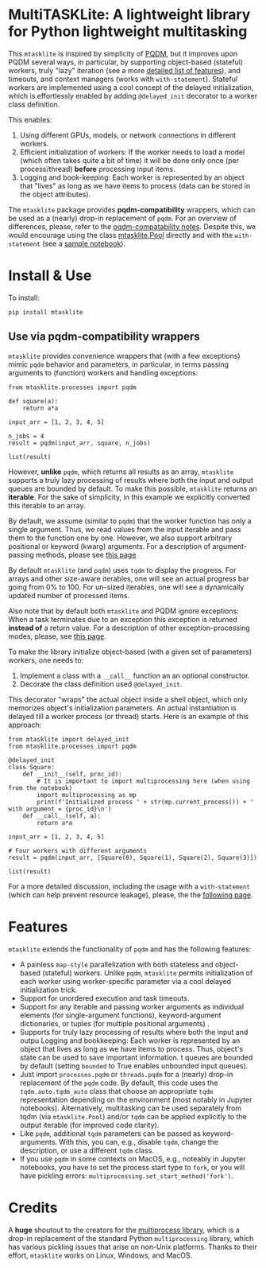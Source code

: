 # MultiTASKLite: A lightweight library for Python lightweight multitasking

This `mtasklite` is inspired by simplicity of [PQDM](https://github.com/niedakh/pqdm), but it improves upon PQDM several ways, in particular, by supporting object-based (stateful) workers, truly "lazy" iteration (see a more [detailed list of features](#features)), and timeouts, and context managers (works with `with-statement`). Stateful workers are implemented using a cool concept of the delayed initialization, which is effortlessly enabled by adding `@delayed_init` decorator to a worker class definition.

This enables:
  1. Using different GPUs, models, or network connections in different workers.
  2. Efficient initialization of workers: If the worker needs to load a model (which often takes quite a bit of time) it will be done only once (per process/thread)  **before** processing input items.
  3. Logging and book-keeping: Each worker is represented by an object that "lives" as long as we have items to process (data can be stored in the object attributes). 
  
The `mtasklite` package provides **pqdm-compatibility** wrappers, which can be used as a (nearly) drop-in replacement of `pqdm`. For an overview of differences, please, refer to the [pqdm-compatability notes](docs/pqdm_compatibility.md). Despite this, we would encourage using the class [mtasklite.Pool](mtasklite/pool.py) directly and with the `with-statement` (see a [sample notebook](examples/mtasklite_pool_square_demo.ipynb)).

# Install & Use

To install:

```pip install mtasklite```

## Use via pqdm-compatibility wrappers
  
`mtasklite` provides convenience wrappers that (with a few exceptions) mimic `pqdm` behavior and parameters, in particular, in terms passing arguments to (function) workers and handling exceptions:

```
from mtasklite.processes import pqdm

def square(a):
    return a*a

input_arr = [1, 2, 3, 4, 5]

n_jobs = 4 
result = pqdm(input_arr, square, n_jobs)

list(result)
```

However, **unlike** `pqdm`, which returns all results as an array, `mtasklite` supports a truly lazy processing of results where both the input and output queues are bounded by default. To make this possible, `mtasklite` returns an **iterable**. For the sake of simplicity, in this example we explicitly converted this iterable to an array.

By default, we assume (similar to `pqdm`) that the worker function has only a single argument. Thus, we read values from the input iterable and pass them to the function one by one. However, we also support arbitrary positional or keyword (kwarg) arguments. For a description of argument-passing methods, please see [this page](docs/argument_passing.md)
      
By default `mtasklite` (and `pqdm`) uses `tqdm` to display the progress. For arrays and other  size-aware iterables, one will see an actual progress bar going from 0% to 100. For un-sized iterables, one will see a dynamically updated number of processed items. 

Also note that by default both `mtasklite` and PQDM ignore exceptions: When a task terminates due to an exception this exception is returned **instead of** a return value. For a description of other exception-processing modes, please, see [this page](docs/exception_processing.md).


To make the library initialize object-based (with a given set of parameters) workers, one needs to:

1. Implement a class with a ``__call__`` function an an optional constructor.
2. Decorate the class definition used `@delayed_init`. 

This decorator "wraps" the actual object inside a shell object, which only memorizes object's initialization parameters. An actual instantiation is delayed till a worker process (or thread) starts. Here is an example of this approach:

```
from mtasklite import delayed_init
from mtasklite.processes import pqdm

@delayed_init
class Square:
    def __init__(self, proc_id):
        # It is important to import multiprocessing here (when using from the notebook)
        import multiprocessing as mp
        print(f'Initialized process ' + str(mp.current_process()) + ' with argument = {proc_id}\n')
    def __call__(self, a):
        return a*a

input_arr = [1, 2, 3, 4, 5]

# Four workers with different arguments
result = pqdm(input_arr, [Square(0), Square(1), Square(2), Square(3)])

list(result)
```

For a more detailed discussion, including the usage with a `with-statement` (which can help prevent resource leakage), please, the the [following page](docs/usage.md).

# Features

`mtasklite` extends the functionality of `pqdm` and has the following features:

* A painless `map-style` parallelization with both stateless and object-based (stateful) workers. Unlike `pqdm`, `mtasklite` permits initialization of each worker using worker-specific parameter via a cool delayed initialization trick. 
* Support for unordered execution and task timeouts.
* Support for any iterable and passing worker arguments as individual elements (for single-argument functions), keyword-argument dictionaries, or tuples (for multiple positional arguments) .
* Supports for truly lazy processing of results where both the input and outpu Logging and bookkeeping: Each worker is represented by an object that lives as long as we have items to process. Thus, object's state can be used to save important information.     t queues are bounded by default (setting `bounded` to True enables unbounded input queues).
* Just import `processes.pqdm` or `threads.pqdm` for a (nearly) drop-in replacement of the `pqdm` code. By default, this code uses the `tqdm.auto.tqdm_auto` class that choose an appropriate `tqdm` representation depending on the environment (most notably in Jupyter notebooks). Alternatively, multitasking can be used separately from tqdm (via `mtasklite.Pool`) and/or `tqdm` can be applied explicitly to the output iterable (for improved code clarity).
* Like `pqdm`, additional `tqdm` parameters can be passed as keyword-arguments. With this, you can, e.g., disable `tqdm`, change the description, or use a different `tqdm` class. 
* If you use `pqdm` in some contexts on MacOS, e.g., noteably in Jupyter notebooks, you have to set the process start type to `fork`, or you will have pickling errors:
`multiprocessing.set_start_method('fork')`.

# Credits

A **huge** shoutout to the creators for the [multiprocess library](https://github.com/uqfoundation/multiprocess), which is a drop-in replacement of the standard Python `multiprocessing` library, which has various pickling issues that arise on non-Unix platforms. Thanks to their effort, `mtasklite` works on Linux, Windows, and MacOS.

